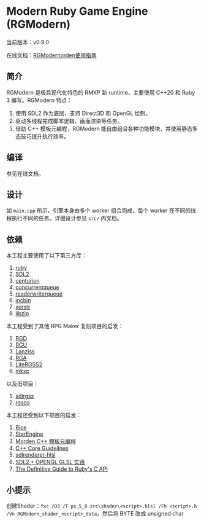 # Modern Ruby Game Engine (RGModern)

当前版本：v0.9.0

在线文档：[RGModernorden使用指南](https://docs.qq.com/doc/DUklCTWNvdmVEdVhY)

## 简介
RGModern 是极具现代化特色的 RMXP 新 runtime，主要使用 C++20 和 Ruby 3 编写。RGModern 特点：
1. 使用 SDL2 作为底层，支持 Direct3D 和 OpenGL 绘制。
2. 驱动多线程完成脚本逻辑、画面渲染等任务。
3. 借助 C++ 模板元编程，RGModern 能自由组合各种功能模块，并使用静态多态技巧提升执行效率。

## 编译
参见在线文档。

## 设计
如 `main.cpp` 所示，引擎本身由多个 worker 组合而成，每个 worker 在不同的线程执行不同的任务。详细设计参见 `src/` 内文档。

## 依赖
本工程主要使用了以下第三方库：
1. [ruby](https://github.com/ruby/ruby)
2. [SDL2](https://github.com/libsdl-org/SDL)
3. [centurion](https://github.com/albin-johansson/centurion)
4. [concurrentqueue](https://github.com/cameron314/concurrentqueue)
5. [readerwriterqueue](https://github.com/cameron314/eaderwriterqueue)
6. [incbin](https://github.com/graphitemaster/incbin)
7. [xorstr](https://github.com/JustasMasiulis/xorstr)
8. [libzip](https://libzip.org)

本工程受到了其他 RPG Maker 复刻项目的启发：
1. [RGD](https://cirno.blog/archives/290)
2. [RGU](https://rpg.blue/thread-486473-1-1.html)
3. [Lanziss](https://rpg.blue/thread-480426-1-1.html)
4. [RGA](https://rpg.blue/thread-484466-1-1.html)
5. [LiteRGSS2](https://gitlab.com/pokemonsdk/litergss2)
6. [mkxp](https://github.com/Ancurio/mkxp)

以及旧项目：
1. [sdlrgss](https://gitee.com/rmxp/sdlrgss)
2. [rgsos](https://gitlab.com/gxm/rgsos)

本工程还受到以下项目的启发：
1. [Rice](https://github.com/jasonroelofs/rice)
2. [StarEngine](https://zhuanlan.zhihu.com/p/83095672)
3. [Morden C++ 模板元编程](https://netcan.github.io/presentation/metaprogramming/#/)
4. [C++ Core Guidelines](https://isocpp.github.io/CppCoreGuidelines/CppCoreGuidelines)
5. [sdlrenderer-hlsl](https://github.com/felipetavares/sdlrenderer-hlsl)
6. [SDL2 + OPENGL GLSL 实践](https://blog.csdn.net/qq_40369162/article/details/122641658)
7. [The Definitive Guide to Ruby's C API](https://silverhammermba.github.io/emberb/)

## 小提示
创建Shader：`fxc /O3 /T ps_5_0 src\shader\<script>.hlsl /Fh <script>.h /Vn RGModern_shader_<script>_data`，然后将 BYTE 改成 unsigned char